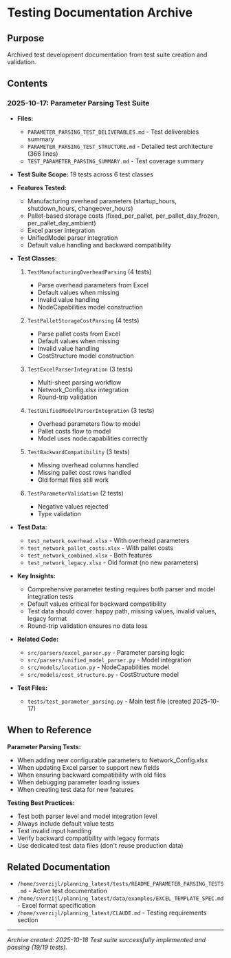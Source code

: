 # Testing Documentation Archive

## Purpose
Archived test development documentation from test suite creation and validation.

## Contents

### 2025-10-17: Parameter Parsing Test Suite
- **Files:**
  - `PARAMETER_PARSING_TEST_DELIVERABLES.md` - Test deliverables summary
  - `PARAMETER_PARSING_TEST_STRUCTURE.md` - Detailed test architecture (366 lines)
  - `TEST_PARAMETER_PARSING_SUMMARY.md` - Test coverage summary

- **Test Suite Scope:** 19 tests across 6 test classes
- **Features Tested:**
  - Manufacturing overhead parameters (startup_hours, shutdown_hours, changeover_hours)
  - Pallet-based storage costs (fixed_per_pallet, per_pallet_day_frozen, per_pallet_day_ambient)
  - Excel parser integration
  - UnifiedModel parser integration
  - Default value handling and backward compatibility

- **Test Classes:**
  1. `TestManufacturingOverheadParsing` (4 tests)
     - Parse overhead parameters from Excel
     - Default values when missing
     - Invalid value handling
     - NodeCapabilities model construction

  2. `TestPalletStorageCostParsing` (4 tests)
     - Parse pallet costs from Excel
     - Default values when missing
     - Invalid value handling
     - CostStructure model construction

  3. `TestExcelParserIntegration` (3 tests)
     - Multi-sheet parsing workflow
     - Network_Config.xlsx integration
     - Round-trip validation

  4. `TestUnifiedModelParserIntegration` (3 tests)
     - Overhead parameters flow to model
     - Pallet costs flow to model
     - Model uses node.capabilities correctly

  5. `TestBackwardCompatibility` (3 tests)
     - Missing overhead columns handled
     - Missing pallet cost rows handled
     - Old format files still work

  6. `TestParameterValidation` (2 tests)
     - Negative values rejected
     - Type validation

- **Test Data:**
  - `test_network_overhead.xlsx` - With overhead parameters
  - `test_network_pallet_costs.xlsx` - With pallet costs
  - `test_network_combined.xlsx` - Both features
  - `test_network_legacy.xlsx` - Old format (no new parameters)

- **Key Insights:**
  - Comprehensive parameter testing requires both parser and model integration tests
  - Default values critical for backward compatibility
  - Test data should cover: happy path, missing values, invalid values, legacy format
  - Round-trip validation ensures no data loss

- **Related Code:**
  - `src/parsers/excel_parser.py` - Parameter parsing logic
  - `src/parsers/unified_model_parser.py` - Model integration
  - `src/models/location.py` - NodeCapabilities model
  - `src/models/cost_structure.py` - CostStructure model

- **Test Files:**
  - `tests/test_parameter_parsing.py` - Main test file (created 2025-10-17)

## When to Reference

**Parameter Parsing Tests:**
- When adding new configurable parameters to Network_Config.xlsx
- When updating Excel parser to support new fields
- When ensuring backward compatibility with old files
- When debugging parameter loading issues
- When creating test data for new features

**Testing Best Practices:**
- Test both parser level and model integration level
- Always include default value tests
- Test invalid input handling
- Verify backward compatibility with legacy formats
- Use dedicated test data files (don't reuse production data)

## Related Documentation
- `/home/sverzijl/planning_latest/tests/README_PARAMETER_PARSING_TESTS.md` - Active test documentation
- `/home/sverzijl/planning_latest/data/examples/EXCEL_TEMPLATE_SPEC.md` - Excel format specification
- `/home/sverzijl/planning_latest/CLAUDE.md` - Testing requirements section

---
*Archive created: 2025-10-18*
*Test suite successfully implemented and passing (19/19 tests).*
